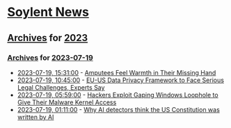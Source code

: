 # [Soylent News](../../../README.md)

## [Archives](../../index.md) for [2023](../index.md)

### [Archives](../../index.md) for [2023-07-19](index.md)

* [2023-07-19, 15:31:00](https://soylentnews.org/article.pl?sid=23/07/18/0526213&from=rss) - [Amputees Feel Warmth in Their Missing Hand](https://soylentnews.org/article.pl?sid=23/07/18/0526213&from=rss)
* [2023-07-19, 10:45:00](https://soylentnews.org/article.pl?sid=23/07/18/0523232&from=rss) - [EU-US Data Privacy Framework to Face Serious Legal Challenges, Experts Say](https://soylentnews.org/article.pl?sid=23/07/18/0523232&from=rss)
* [2023-07-19, 05:59:00](https://soylentnews.org/article.pl?sid=23/07/18/0241221&from=rss) - [Hackers Exploit Gaping Windows Loophole to Give Their Malware Kernel Access](https://soylentnews.org/article.pl?sid=23/07/18/0241221&from=rss)
* [2023-07-19, 01:11:00](https://soylentnews.org/article.pl?sid=23/07/18/0233243&from=rss) - [Why AI detectors think the US Constitution was written by AI](https://soylentnews.org/article.pl?sid=23/07/18/0233243&from=rss)
